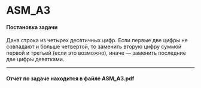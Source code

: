 # ASM_A3

#### Постановка задачи
Дана строка из четырех десятичных цифр. Если первые две цифры не совпадают и больше четвертой, то заменить вторую цифру суммой первой и третьей (если это возможно), иначе — заменить последние две цифры девятками.
___

#### Отчет по задаче находится в файле ASM_A3.pdf
